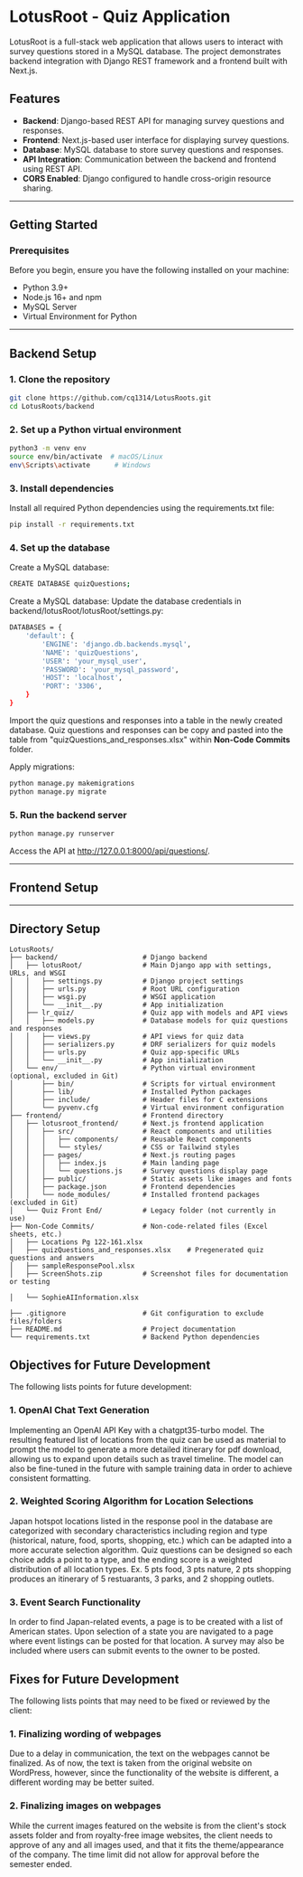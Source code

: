 # LotusRoot - Quiz Application

LotusRoot is a full-stack web application that allows users to interact with survey questions stored in a MySQL database. The project demonstrates backend integration with Django REST framework and a frontend built with Next.js.

## Features

- **Backend**: Django-based REST API for managing survey questions and responses.
- **Frontend**: Next.js-based user interface for displaying survey questions.
- **Database**: MySQL database to store survey questions and responses.
- **API Integration**: Communication between the backend and frontend using REST API.
- **CORS Enabled**: Django configured to handle cross-origin resource sharing.

---

## Getting Started

### Prerequisites

Before you begin, ensure you have the following installed on your machine:

- Python 3.9+
- Node.js 16+ and npm
- MySQL Server
- Virtual Environment for Python

---

## Backend Setup

### 1. Clone the repository

```bash
git clone https://github.com/cq1314/LotusRoots.git
cd LotusRoots/backend
```
### 2. Set up a Python virtual environment
```bash
python3 -m venv env
source env/bin/activate  # macOS/Linux
env\Scripts\activate      # Windows
```
### 3. Install dependencies
Install all required Python dependencies using the requirements.txt file:

```bash
pip install -r requirements.txt
```

### 4. Set up the database
 Create a MySQL database:
```bash 
CREATE DATABASE quizQuestions;
```

Create a MySQL database:
Update the database credentials in backend/lotusRoot/lotusRoot/settings.py:
```bash
DATABASES = {
    'default': {
        'ENGINE': 'django.db.backends.mysql',
        'NAME': 'quizQuestions',
        'USER': 'your_mysql_user',
        'PASSWORD': 'your_mysql_password',
        'HOST': 'localhost',
        'PORT': '3306',
    }
}

```
Import the quiz questions and responses into a table in the newly created database. Quiz questions and responses can be copy and pasted into the table from "quizQuestions_and_responses.xlsx" within **Non-Code Commits** folder.

Apply migrations:
```bash
python manage.py makemigrations
python manage.py migrate
```

### 5. Run the backend server
```bash
python manage.py runserver
```
Access the API at http://127.0.0.1:8000/api/questions/.

---

## Frontend Setup
---

## Directory Setup

```plaintext
LotusRoots/
├── backend/                     # Django backend
│   ├── lotusRoot/               # Main Django app with settings, URLs, and WSGI
│   │   ├── settings.py          # Django project settings
│   │   ├── urls.py              # Root URL configuration
│   │   ├── wsgi.py              # WSGI application
│   │   └── __init__.py          # App initialization
│   ├── lr_quiz/                 # Quiz app with models and API views
│   │   ├── models.py            # Database models for quiz questions and responses
│   │   ├── views.py             # API views for quiz data
│   │   ├── serializers.py       # DRF serializers for quiz models
│   │   ├── urls.py              # Quiz app-specific URLs
│   │   └── __init__.py          # App initialization
│   └── env/                     # Python virtual environment (optional, excluded in Git)
│       ├── bin/                 # Scripts for virtual environment
│       ├── lib/                 # Installed Python packages
│       ├── include/             # Header files for C extensions
│       └── pyvenv.cfg           # Virtual environment configuration
├── frontend/                    # Frontend directory
│   ├── lotusroot_frontend/      # Next.js frontend application
│   │   ├── src/                 # React components and utilities
│   │   │   ├── components/      # Reusable React components
│   │   │   └── styles/          # CSS or Tailwind styles
│   │   ├── pages/               # Next.js routing pages
│   │   │   ├── index.js         # Main landing page
│   │   │   └── questions.js     # Survey questions display page
│   │   ├── public/              # Static assets like images and fonts
│   │   ├── package.json         # Frontend dependencies
│   │   └── node_modules/        # Installed frontend packages (excluded in Git)
│   └── Quiz Front End/          # Legacy folder (not currently in use)
├── Non-Code Commits/            # Non-code-related files (Excel sheets, etc.)
│   ├── Locations Pg 122-161.xlsx
│   ├── quizQuestions_and_responses.xlsx    # Pregenerated quiz questions and answers
│   ├── sampleResponsePool.xlsx
│   ├── ScreenShots.zip          # Screenshot files for documentation or testing

│   └── SophieAIInformation.xlsx

├── .gitignore                   # Git configuration to exclude files/folders
├── README.md                    # Project documentation
└── requirements.txt             # Backend Python dependencies
```

## Objectives for Future Development

The following lists points for future development:

### 1. OpenAI Chat Text Generation
 Implementing an OpenAI API Key with a chatgpt35-turbo model. The resulting featured list of locations from the quiz can be used as material to prompt the model to generate a more detailed itinerary for pdf download, allowing us to expand upon details such as travel timeline. The model can also be fine-tuned in the future with sample training data in order to achieve consistent formatting.

### 2. Weighted Scoring Algorithm for Location Selections
 Japan hotspot locations listed in the response pool in the database are categorized with secondary characteristics including region and type (historical, nature, food, sports, shopping, etc.) which can be adapted into a more accurate selection algorithm. Quiz questions can be designed so each choice adds a point to a type, and the ending score is a weighted distribution of all location types. Ex. 5 pts food, 3 pts nature, 2 pts shopping produces an itinerary of 5 restuarants, 3 parks, and 2 shopping outlets. 

### 3. Event Search Functionality
 In order to find Japan-related events, a page is to be created with a list of American states. Upon selection of a state you are navigated to a page where event listings can be posted for that location. A survey may also be included where users can submit events to the owner to be posted.


## Fixes for Future Development

The following lists points that may need to be fixed or reviewed by the client: 

### 1. Finalizing wording of webpages
 Due to a delay in communication, the text on the webpages cannot be finalized. As of now, the text is taken from the original website on WordPress, however, since the functionality of the website is different, a different wording may be better suited. 

 ### 2. Finalizing images on webpages
  While the current images featured on the website is from the client's stock assets folder and from royalty-free image websites, the client needs to approve of any and all images used, and that it fits the theme/appearance of the company. The time limit did not allow for approval before the semester ended.

